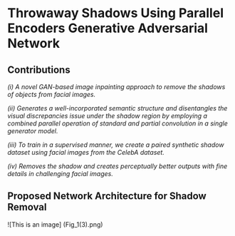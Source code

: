 # Throwaway Shadows Using Parallel Encoders Generative Adversarial Network

## Contributions

 *(i) A novel GAN-based image inpainting approach to remove the shadows of objects from facial images.*

 *(ii) Generates a well-incorporated semantic structure and disentangles the visual discrepancies issue under the shadow region by employing a combined parallel operation of standard and partial convolution in a single generator model.*

 *(iii) To train in a supervised manner, we create a paired synthetic shadow dataset using facial images from the CelebA dataset.*

 *(iv) Removes the shadow and creates perceptually better outputs with fine details in challenging facial images.*
 
 ## Proposed Network Architecture for Shadow Removal
 
 ![This is an image] (Fig_1(3).png)
 
